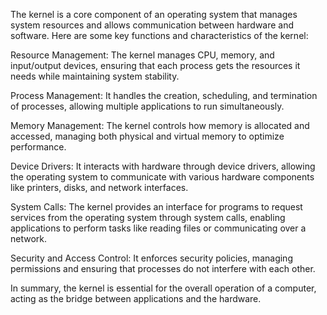 The kernel is a core component of an operating system that manages system resources and allows communication between hardware and software. Here are some key functions and characteristics of the kernel:

Resource Management: The kernel manages CPU, memory, and input/output devices, ensuring that each process gets the resources it needs while maintaining system stability.

Process Management: It handles the creation, scheduling, and termination of processes, allowing multiple applications to run simultaneously.

Memory Management: The kernel controls how memory is allocated and accessed, managing both physical and virtual memory to optimize performance.

Device Drivers: It interacts with hardware through device drivers, allowing the operating system to communicate with various hardware components like printers, disks, and network interfaces.

System Calls: The kernel provides an interface for programs to request services from the operating system through system calls, enabling applications to perform tasks like reading files or communicating over a network.

Security and Access Control: It enforces security policies, managing permissions and ensuring that processes do not interfere with each other.

In summary, the kernel is essential for the overall operation of a computer, acting as the bridge between applications and the hardware.
